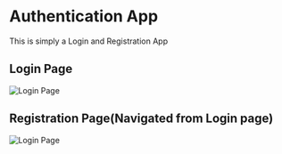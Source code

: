 
# Authentication App 

This is simply a Login and Registration App



## Login Page

![Login Page](https://user-images.githubusercontent.com/98307295/199017304-4e157711-1f75-4e20-9c95-5327390ea40c.png)


## Registration Page(Navigated from Login page)

![Login Page](https://user-images.githubusercontent.com/98307295/199017540-ec52551f-3fa4-43b9-9510-af1c0907162e.png)

